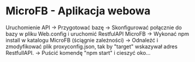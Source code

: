 # MicroFB - Aplikacja webowa

Uruchomienie
API
-> Przygotować bazę
-> Skonfigurować połącznie do bazy w pliku Web.config i uruchomić RestfulAPI
MicroFB 
-> Wykonać npm install w katalogu MicroFB (ściągnie zależności)
-> Odnaleźć i zmodyfikować plik proxyconfig.json, tak by "target" wskazywał adres RestfullAPI.
-> Puścić komendę "npm start" i cieszyć oko...
